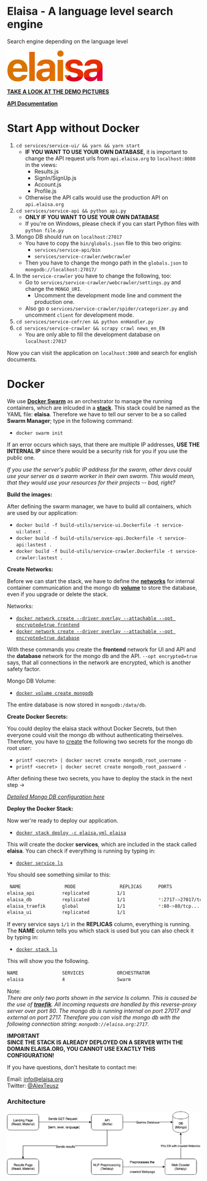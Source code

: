 # Elaisa - A language level search engine
Search engine depending on the language level

<img src="services/service-ui/src/assets/img/logo.png" alt="Logo" width="250"/>

**[TAKE A LOOK AT THE DEMO PICTURES](./docs/README.md)**

**[API Documentation](./services/service-api/README.md)**

# Start App without Docker

1. `cd services/service-ui/ && yarn && yarn start`
    - **IF YOU WANT TO USE YOUR OWN DATABASE**, it is important to change the API request urls from `api.elaisa.org` to `localhost:8080` in the views: 
        - Results.js
        - SignIn/SignUp.js
        - Account.js
        - Profile.js
    - Otherwise the API calls would use the production API on `api.elaisa.org` 
2. `cd services/service-api && python api.py`
    - **ONLY IF YOU WANT TO USE YOUR OWN DATABASE**
    - If you're on Windows, please check if you can start Python files with `python file.py`
3. Mongo DB should run on `localhost:27017`
    - You have to copy the `bin/globals.json` file to this two origins:
        - `services/service-api/bin`
        - `services/service-crawler/webcrawler`
    - Then you have to change the mongo path in the `globals.json` to `mongodb://localhost:27017/`
4. In the `service-crawler` you have to change the following, too:
    - Go to `services/service-crawler/webcrawler/settings.py` and change the `MONGO_URI`.
        - Uncomment the development mode line and comment the production one.
    - Also go o `services/service-crawler/spider/categorizer.py` and uncomment `client` for development mode.
5. `cd services/service-cefr/en && python enHandler.py`
6. `cd services/service-crawler && scrapy crawl news_en_EN`
    - You are only able to fill the development database on `localhost:27017`

Now you can visit the application on `localhost:3000` and search for english documents.

# Docker

We use [**Docker Swarm**](https://docs.docker.com/engine/swarm/) as an orchestrator to manage the running containers, which are inlcuded in a [**stack**](https://docs.docker.com/engine/reference/commandline/stack/). This stack could be named as the YAML file: **elaisa**. Therefore we have to tell our server to be a so called **Swarm Manager**; type in the following command: 
- `docker swarm init`

If an error occurs which says, that there are multiple IP addresses, **USE THE INTERNAL IP** since there would be a security risk for you if you use the public one. 

*If you use the server's public IP address for the swarm, other devs could use your server as a swarm worker in their own swarm. This would mean, that they would use your resources for their projects -- bad, right?*

**Build the images:**

After defining the swarm manager, we have to build all containers, which are used by our application:

- `docker build -f build-utils/service-ui.Dockerfile -t service-ui:latest .`
- `docker build -f build-utils/service-api.Dockerfile -t service-api:lastest .`
- `docker build -f build-utils/service-crawler.Dockerfile -t service-crawler:lastest .`

**Create Networks:**

Before we can start the stack, we have to define the [**networks**](https://docs.docker.com/network/) for internal container communication and the mongo db [**volume**](https://docs.docker.com/storage/volumes/) to store the database, even if you upgrade or delete the stack.

Networks:
- [`docker network create --driver overlay --attachable --opt encrypted=true frontend`](https://docs.docker.com/engine/reference/commandline/network_create/)
- [`docker network create --driver overlay --attachable --opt encrypted=true database`](https://docs.docker.com/engine/reference/commandline/network_create/)

With these commands you create the **frontend** network for UI and API and the **database** network for the mongo db and the API. `--opt encrypted=true` says, that all connections in the network are encrypted, which is another safety factor.

Mongo DB Volume:
- [`docker volume create mongodb`](https://docs.docker.com/engine/reference/commandline/volume_create/)

The entire database is now stored in `mongodb:/data/db`.

**Create Docker Secrets:**

You could deploy the elaisa stack without Docker Secrets, but then everyone could visit the mongo db without authenticating theirselves. Therefore, you have to [create](https://docs.docker.com/engine/reference/commandline/secret_create/) the following two secrets for the mongo db root user: 

- `printf <secret> | docker secret create mongodb_root_username -`
- `printf <secret> | docker secret create mongodb_root_password -`

After defining these two secrets, you have to deploy the stack in the next step -> 

*[Detailed Mongo DB configuration here](./config/mongodb/README.md)*


**Deploy the Docker Stack:**

Now wer're ready to deploy our application.
- [`docker stack deploy -c elaisa.yml elaisa`](https://docs.docker.com/engine/reference/commandline/stack_deploy/)

This will create the docker **services**, which are included in the stack called **elaisa**. You can check if everything is running by typing in: 
- [`docker service ls`](https://docs.docker.com/engine/reference/commandline/service_ls/)

You should see something similar to this: 
``` bash
 NAME                MODE                REPLICAS      PORTS
elaisa_api          replicated          1/1     
elaisa_db           replicated          1/1            *:2717->27017/tcp
elaisa_traefik      global              1/1            *:80->80/tcp...
elaisa_ui           replicated          1/1            
```
If every service says `1/1` in the **REPLICAS** column, everything is running. The **NAME** column tells you which stack is used but you can also check it by typing in: 
- [`docker stack ls`](https://docs.docker.com/engine/reference/commandline/stack_ls/)

This will show you the following.

```bash
NAME                SERVICES            ORCHESTRATOR
elaisa              4                   Swarm
```

Note:\
*There are only two ports shown in the service ls column. This is caused be the use of **[traefik](https://docs.traefik.io/)**. All incoming requests are handled by this reverse-proxy server over port 80. The mongo db is running internal on port 27017 and external on port 2717. Therefore you can visit the mongo db with the following connection string: `mongodb://elaisa.org:2717`.*

**IMPORTANT**\
**SINCE THE STACK IS ALREADY DEPLOYED ON A SERVER WITH THE DOMAIN ELAISA.ORG, YOU CANNOT USE EXACTLY THIS CONFIGURATION!**

If you have questions, don't hesitate to contact me:

Email: info@elaisa.org\
Twitter: [@AlexTeusz](https://twitter.com/AlexTeusz)

### Architecture

 ![Architecture](docs/LanguageLevelSearchEngine.jpg)
